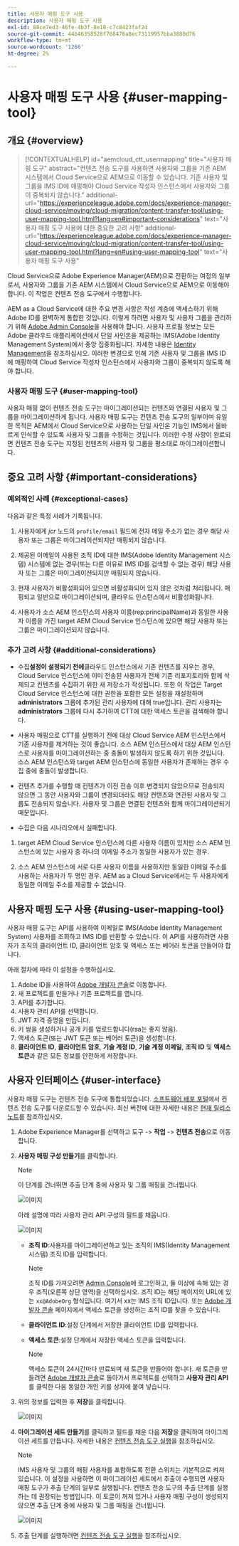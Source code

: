 ```yaml
---
title: 사용자 매핑 도구 사용
description: 사용자 매핑 도구 사용
exl-id: 88ce7ed3-46fe-4b3f-8e18-c7c8423faf24
source-git-commit: 44b46358528f768476a8ec73119957bba3880d76
workflow-type: tm+mt
source-wordcount: '1266'
ht-degree: 2%

---
```


# 사용자 매핑 도구 사용 {#user-mapping-tool}

## 개요 {#overview}

>[!CONTEXTUALHELP]
>id="aemcloud_ctt_usermapping"
>title="사용자 매핑 도구"
>abstract="컨텐츠 전송 도구를 사용하면 사용자와 그룹을 기존 AEM 시스템에서 Cloud Service으로 AEM으로 이동할 수 있습니다. 기존 사용자 및 그룹을 IMS ID에 매핑해야 Cloud Service 작성자 인스턴스에서 사용자와 그룹이 중복되지 않습니다."
>additional-url="https://experienceleague.adobe.com/docs/experience-manager-cloud-service/moving/cloud-migration/content-transfer-tool/using-user-mapping-tool.html?lang=en#important-considerations" text="사용자 매핑 도구 사용에 대한 중요한 고려 사항"
>additional-url="https://experienceleague.adobe.com/docs/experience-manager-cloud-service/moving/cloud-migration/content-transfer-tool/using-user-mapping-tool.html?lang=en#using-user-mapping-tool" text="사용자 매핑 도구 사용"


Cloud Service으로 Adobe Experience Manager(AEM)으로 전환하는 여정의 일부로서, 사용자와 그룹을 기존 AEM 시스템에서 Cloud Service으로 AEM으로 이동해야 합니다. 이 작업은 컨텐츠 전송 도구에서 수행합니다.

AEM as a Cloud Service에 대한 주요 변경 사항은 작성 계층에 액세스하기 위해 Adobe ID를 완벽하게 통합한 것입니다.  이렇게 하려면 사용자 및 사용자 그룹을 관리하기 위해 [Adobe Admin Console](https://helpx.adobe.com/kr/enterprise/using/admin-console.html)을 사용해야 합니다. 사용자 프로필 정보는 모든 Adobe 클라우드 애플리케이션에서 단일 사인온을 제공하는 IMS(Adobe Identity Management System)에서 중앙 집중화됩니다. 자세한 내용은 [Identity Management](https://experienceleague.adobe.com/docs/experience-manager-cloud-service/overview/what-is-new-and-different.html?lang=en#identity-management)을 참조하십시오. 이러한 변경으로 인해 기존 사용자 및 그룹을 IMS ID에 매핑하여 Cloud Service 작성자 인스턴스에서 사용자와 그룹이 중복되지 않도록 해야 합니다.

### 사용자 매핑 도구 {#user-mapping-tool}

사용자 매핑 없이 컨텐츠 전송 도구는 마이그레이션되는 컨텐츠와 연결된 사용자 및 그룹을 마이그레이션하게 됩니다.  사용자 매핑 도구는 컨텐츠 전송 도구의 일부이며 유일한 목적은 AEM에서 Cloud Service으로 사용하는 단일 사인온 기능인 IMS에서 올바르게 인식할 수 있도록 사용자 및 그룹을 수정하는 것입니다.  이러한 수정 사항이 완료되면 컨텐츠 전송 도구는 지정된 컨텐츠의 사용자 및 그룹을 평소대로 마이그레이션합니다.

## 중요 고려 사항 {#important-considerations}

### 예외적인 사례 {#exceptional-cases}

다음과 같은 특정 사례가 기록됩니다.

1. 사용자에게 *jcr* 노드의 `profile/email` 필드에 전자 메일 주소가 없는 경우 해당 사용자 또는 그룹은 마이그레이션되지만 매핑되지 않습니다.

1. 제공된 이메일이 사용된 조직 ID에 대한 IMS(Adobe Identity Management 시스템) 시스템에 없는 경우(또는 다른 이유로 IMS ID를 검색할 수 없는 경우) 해당 사용자 또는 그룹은 마이그레이션되지만 매핑되지 않습니다.

1. 현재 사용자가 비활성화되어 있으면 비활성화되어 있지 않은 것처럼 처리됩니다. 매핑되고 일반으로 마이그레이션되며, 클라우드 인스턴스에서 비활성화됩니다.

1. 사용자가 소스 AEM 인스턴스의 사용자 이름(rep:principalName)과 동일한 사용자 이름을 가진 target AEM Cloud Service 인스턴스에 있으면 해당 사용자 또는 그룹은 마이그레이션되지 않습니다.

### 추가 고려 사항 {#additional-considerations}

* 수집&#x200B;**설정이 설정되기 전에**&#x200B;클라우드 인스턴스에서 기존 컨텐츠를 지우는 경우, Cloud Service 인스턴스에 이미 전송된 사용자가 전체 기존 리포지토리와 함께 삭제되고 컨텐츠를 수집하기 위한 새 저장소가 작성됩니다. 또한 이 작업은 Target Cloud Service 인스턴스에 대한 권한을 포함한 모든 설정을 재설정하며 **administrators** 그룹에 추가된 관리 사용자에 대해 true입니다. 관리 사용자는 **administrators** 그룹에 다시 추가하여 CTT에 대한 액세스 토큰을 검색해야 합니다.

* 사용자 매핑으로 CTT를 실행하기 전에 대상 Cloud Service AEM 인스턴스에서 기존 사용자를 제거하는 것이 좋습니다. 소스 AEM 인스턴스에서 대상 AEM 인스턴스로 사용자를 마이그레이션하는 중 충돌이 발생하지 않도록 하기 위한 것입니다. 소스 AEM 인스턴스와 target AEM 인스턴스에 동일한 사용자가 존재하는 경우 수집 중에 충돌이 발생합니다.

* 컨텐츠 추가를 수행할 때 컨텐츠가 이전 전송 이후 변경되지 않았으므로 전송되지 않으면 그 동안 사용자와 그룹이 변경되더라도 해당 컨텐츠와 연관된 사용자 및 그룹도 전송되지 않습니다. 사용자 및 그룹은 연결된 컨텐츠와 함께 마이그레이션되기 때문입니다.

* 수집은 다음 시나리오에서 실패합니다.

1. target AEM Cloud Service 인스턴스에 다른 사용자 이름이 있지만 소스 AEM 인스턴스에 있는 사용자 중 하나의 이메일 주소가 동일한 사용자가 있는 경우.

1. 소스 AEM 인스턴스에 서로 다른 사용자 이름을 사용하지만 동일한 이메일 주소를 사용하는 사용자가 두 명인 경우. AEM as a Cloud Service에서는 두 사용자에게 동일한 이메일 주소를 제공할 수 없습니다.

## 사용자 매핑 도구 사용 {#using-user-mapping-tool}

사용자 매핑 도구는 API를 사용하여 이메일로 IMS(Adobe Identity Management System) 사용자를 조회하고 IMS ID를 반환할 수 있습니다. 이 API를 사용하려면 사용자가 조직의 클라이언트 ID, 클라이언트 암호 및 액세스 또는 베어러 토큰을 만들어야 합니다.

아래 절차에 따라 이 설정을 수행하십시오.

1. Adobe ID을 사용하여 [Adobe 개발자 콘솔](https://console.adobe.io)로 이동합니다.
1. 새 프로젝트를 만들거나 기존 프로젝트를 엽니다.
1. API를 추가합니다.
1. 사용자 관리 API를 선택합니다.
1. JWT 자격 증명을 만듭니다.
1. 키 쌍을 생성하거나 공개 키를 업로드합니다(rsa는 좋지 않음).
1. 액세스 토큰(또는 JWT 토큰 또는 베어러 토큰)을 생성합니다.
1. **클라이언트 ID**, **클라이언트 암호**, **기술 계정 ID**, **기술 계정 이메일**, **조직 ID** 및 **액세스 토큰**&#x200B;과 같은 모든 정보를 안전하게 저장합니다.

## 사용자 인터페이스 {#user-interface}

사용자 매핑 도구는 컨텐츠 전송 도구에 통합되었습니다. [소프트웨어 배포 포털](https://experience.adobe.com/#/downloads/content/software-distribution/en/aemcloud.html)에서 컨텐츠 전송 도구를 다운로드할 수 있습니다. 최신 버전에 대한 자세한 내용은 [현재 릴리스 노트](/help/release-notes/release-notes-cloud/release-notes-current.md)를 참조하십시오.

1. Adobe Experience Manager를 선택하고 도구 -> **작업** -> **컨텐츠 전송**&#x200B;으로 이동합니다.
1. **사용자 매핑 구성 만들기**&#x200B;를 클릭합니다.

   >[!NOTE]
   >이 단계를 건너뛰면 추출 단계 중에 사용자 및 그룹 매핑을 건너뜁니다.

   ![이미지](/help/move-to-cloud-service/content-transfer-tool/assets-user-mapping/user-mapping-1.png)

   아래 설명에 따라 사용자 관리 API 구성의 필드를 채웁니다.

   ![이미지](/help/move-to-cloud-service/content-transfer-tool/assets-user-mapping/user-mapping-2.png)

   * **조직 ID**:사용자를 마이그레이션하고 있는 조직의 IMS(Identity Management 시스템) 조직 ID를 입력합니다.

      >[!NOTE]
      >조직 ID를 가져오려면 [Admin Console](https://adminconsole.adobe.com/)에 로그인하고, 둘 이상에 속해 있는 경우 조직(오른쪽 상단 영역)을 선택하십시오. 조직 ID는 해당 페이지의 URL에 있는 `xx@AdobeOrg` 형식입니다. 여기서 xx는 IMS 조직 ID입니다.  또는 [Adobe 개발자 콘솔](https://console.adobe.io) 페이지에서 액세스 토큰을 생성하는 조직 ID를 찾을 수 있습니다.

   * **클라이언트 ID**:설정 단계에서 저장한 클라이언트 ID를 입력합니다.

   * **액세스 토큰**:설정 단계에서 저장한 액세스 토큰을 입력합니다.

      >[!NOTE]
      >액세스 토큰이 24시간마다 만료되며 새 토큰을 만들어야 합니다. 새 토큰을 만들려면 [Adobe 개발자 콘솔](https://console.adobe.io)로 돌아가서 프로젝트를 선택하고 **사용자 관리 API**&#x200B;를 클릭한 다음 동일한 개인 키를 상자에 붙여 넣습니다.

1. 위의 정보를 입력한 후 **저장**&#x200B;을 클릭합니다.

   ![이미지](/help/move-to-cloud-service/content-transfer-tool/assets-user-mapping/user-mapping-3.png)


1. **마이그레이션 세트 만들기**&#x200B;를 클릭하고 필드를 채운 다음 **저장**&#x200B;을 클릭하여 마이그레이션 세트를 만듭니다. 자세한 내용은 [컨텐츠 전송 도구 실행](/help/move-to-cloud-service/content-transfer-tool/using-content-transfer-tool.md#running-tool)을 참조하십시오.

   >[!NOTE]
   >IMS 사용자 및 그룹의 매핑 사용자를 포함하도록 전환 스위치는 기본적으로 켜져 있습니다. 이 설정을 사용하면 이 마이그레이션 세트에서 추출이 수행되면 사용자 매핑 도구가 추출 단계의 일부로 실행됩니다. 컨텐츠 전송 도구의 추출 단계를 실행하는 데 권장되는 방법입니다. 이 토글이 꺼져 있거나 사용자 매핑 구성이 생성되지 않으면 추출 단계 중에 사용자 및 그룹 매핑을 건너뜁니다.

   ![이미지](/help/move-to-cloud-service/content-transfer-tool/assets-user-mapping/user-mapping-4.png)

1. 추출 단계를 실행하려면 [컨텐츠 전송 도구 실행](/help/move-to-cloud-service/content-transfer-tool/using-content-transfer-tool.md#running-tool)을 참조하십시오.
